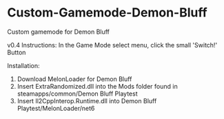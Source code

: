 # Custom-Gamemode-Demon-Bluff
Custom gamemode for Demon Bluff

v0.4 Instructions: In the Game Mode select menu, click the small 'Switch!' Button

Installation:
1. Download MelonLoader for Demon Bluff
2. Insert ExtraRandomized.dll into the Mods folder found in steamapps/common/Demon Bluff Playtest
3. Insert Il2CppInterop.Runtime.dll into Demon Bluff Playtest/MelonLoader/net6

